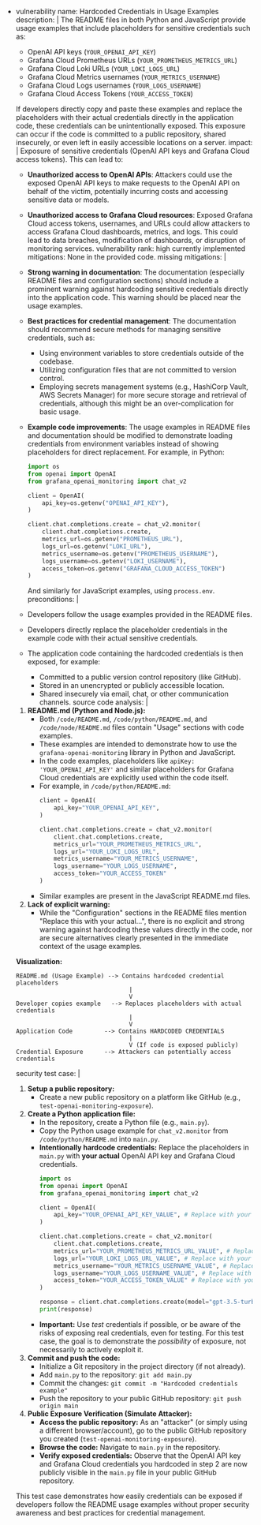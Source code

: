 - vulnerability name: Hardcoded Credentials in Usage Examples
  description: |
    The README files in both Python and JavaScript provide usage examples that include placeholders for sensitive credentials such as:
    - OpenAI API keys (`YOUR_OPENAI_API_KEY`)
    - Grafana Cloud Prometheus URLs (`YOUR_PROMETHEUS_METRICS_URL`)
    - Grafana Cloud Loki URLs (`YOUR_LOKI_LOGS_URL`)
    - Grafana Cloud Metrics usernames (`YOUR_METRICS_USERNAME`)
    - Grafana Cloud Logs usernames (`YOUR_LOGS_USERNAME`)
    - Grafana Cloud Access Tokens (`YOUR_ACCESS_TOKEN`)

    If developers directly copy and paste these examples and replace the placeholders with their actual credentials directly in the application code, these credentials can be unintentionally exposed. This exposure can occur if the code is committed to a public repository, shared insecurely, or even left in easily accessible locations on a server.
  impact: |
    Exposure of sensitive credentials (OpenAI API keys and Grafana Cloud access tokens).
    This can lead to:
    - **Unauthorized access to OpenAI APIs**: Attackers could use the exposed OpenAI API keys to make requests to the OpenAI API on behalf of the victim, potentially incurring costs and accessing sensitive data or models.
    - **Unauthorized access to Grafana Cloud resources**: Exposed Grafana Cloud access tokens, usernames, and URLs could allow attackers to access Grafana Cloud dashboards, metrics, and logs. This could lead to data breaches, modification of dashboards, or disruption of monitoring services.
  vulnerability rank: high
  currently implemented mitigations: None in the provided code.
  missing mitigations: |
    - **Strong warning in documentation**: The documentation (especially README files and configuration sections) should include a prominent warning against hardcoding sensitive credentials directly into the application code. This warning should be placed near the usage examples.
    - **Best practices for credential management**: The documentation should recommend secure methods for managing sensitive credentials, such as:
      - Using environment variables to store credentials outside of the codebase.
      - Utilizing configuration files that are not committed to version control.
      - Employing secrets management systems (e.g., HashiCorp Vault, AWS Secrets Manager) for more secure storage and retrieval of credentials, although this might be an over-complication for basic usage.
    - **Example code improvements**: The usage examples in README files and documentation should be modified to demonstrate loading credentials from environment variables instead of showing placeholders for direct replacement. For example, in Python:

      ```python
      import os
      from openai import OpenAI
      from grafana_openai_monitoring import chat_v2

      client = OpenAI(
          api_key=os.getenv("OPENAI_API_KEY"),
      )

      client.chat.completions.create = chat_v2.monitor(
          client.chat.completions.create,
          metrics_url=os.getenv("PROMETHEUS_URL"),
          logs_url=os.getenv("LOKI_URL"),
          metrics_username=os.getenv("PROMETHEUS_USERNAME"),
          logs_username=os.getenv("LOKI_USERNAME"),
          access_token=os.getenv("GRAFANA_CLOUD_ACCESS_TOKEN")
      )
      ```
      And similarly for JavaScript examples, using `process.env`.
  preconditions: |
    - Developers follow the usage examples provided in the README files.
    - Developers directly replace the placeholder credentials in the example code with their actual sensitive credentials.
    - The application code containing the hardcoded credentials is then exposed, for example:
      - Committed to a public version control repository (like GitHub).
      - Stored in an unencrypted or publicly accessible location.
      - Shared insecurely via email, chat, or other communication channels.
  source code analysis: |
    1. **README.md (Python and Node.js):**
       - Both `/code/README.md`, `/code/python/README.md`, and `/code/node/README.md` files contain "Usage" sections with code examples.
       - These examples are intended to demonstrate how to use the `grafana-openai-monitoring` library in Python and JavaScript.
       - In the code examples, placeholders like `apiKey: 'YOUR_OPENAI_API_KEY'` and similar placeholders for Grafana Cloud credentials are explicitly used within the code itself.
       - For example, in `/code/python/README.md`:
         ```python
         client = OpenAI(
             api_key="YOUR_OPENAI_API_KEY",
         )

         client.chat.completions.create = chat_v2.monitor(
             client.chat.completions.create,
             metrics_url="YOUR_PROMETHEUS_METRICS_URL",
             logs_url="YOUR_LOKI_LOGS_URL",
             metrics_username="YOUR_METRICS_USERNAME",
             logs_username="YOUR_LOGS_USERNAME",
             access_token="YOUR_ACCESS_TOKEN"
         )
         ```
       - Similar examples are present in the JavaScript README.md files.
    2. **Lack of explicit warning:**
       - While the "Configuration" sections in the README files mention "Replace this with your actual...", there is no explicit and strong warning against hardcoding these values directly in the code, nor are secure alternatives clearly presented in the immediate context of the usage examples.

    **Visualization:**

    ```
    README.md (Usage Example) --> Contains hardcoded credential placeholders
                                    |
                                    V
    Developer copies example   --> Replaces placeholders with actual credentials
                                    |
                                    V
    Application Code         --> Contains HARDCODED CREDENTIALS
                                    |
                                    V (If code is exposed publicly)
    Credential Exposure      --> Attackers can potentially access credentials
    ```
  security test case: |
    1. **Setup a public repository:**
       - Create a new public repository on a platform like GitHub (e.g., `test-openai-monitoring-exposure`).
    2. **Create a Python application file:**
       - In the repository, create a Python file (e.g., `main.py`).
       - Copy the Python usage example for `chat_v2.monitor` from `/code/python/README.md` into `main.py`.
       - **Intentionally hardcode credentials:** Replace the placeholders in `main.py` with **your actual** OpenAI API key and Grafana Cloud credentials.
         ```python
         import os
         from openai import OpenAI
         from grafana_openai_monitoring import chat_v2

         client = OpenAI(
             api_key="YOUR_OPENAI_API_KEY_VALUE", # Replace with your actual OpenAI API key
         )

         client.chat.completions.create = chat_v2.monitor(
             client.chat.completions.create,
             metrics_url="YOUR_PROMETHEUS_METRICS_URL_VALUE", # Replace with your actual Prometheus URL
             logs_url="YOUR_LOKI_LOGS_URL_VALUE", # Replace with your actual Loki URL
             metrics_username="YOUR_METRICS_USERNAME_VALUE", # Replace with your actual Metrics username
             logs_username="YOUR_LOGS_USERNAME_VALUE", # Replace with your actual Logs username
             access_token="YOUR_ACCESS_TOKEN_VALUE" # Replace with your actual Access Token
         )

         response = client.chat.completions.create(model="gpt-3.5-turbo", messages=[{"role": "user", "content": "Hello"}])
         print(response)
         ```
       - **Important:** Use *test* credentials if possible, or be aware of the risks of exposing real credentials, even for testing. For this test case, the goal is to demonstrate the *possibility* of exposure, not necessarily to actively exploit it.
    3. **Commit and push the code:**
       - Initialize a Git repository in the project directory (if not already).
       - Add `main.py` to the repository: `git add main.py`
       - Commit the changes: `git commit -m "Hardcoded credentials example"`
       - Push the repository to your public GitHub repository: `git push origin main`
    4. **Public Exposure Verification (Simulate Attacker):**
       - **Access the public repository:** As an "attacker" (or simply using a different browser/account), go to the public GitHub repository you created (`test-openai-monitoring-exposure`).
       - **Browse the code:** Navigate to `main.py` in the repository.
       - **Verify exposed credentials:** Observe that the OpenAI API key and Grafana Cloud credentials you hardcoded in step 2 are now publicly visible in the `main.py` file in your public GitHub repository.

    This test case demonstrates how easily credentials can be exposed if developers follow the README usage examples without proper security awareness and best practices for credential management.